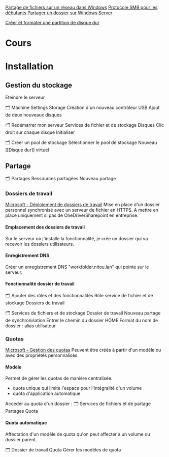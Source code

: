 [Partage de fichiers sur un réseau dans Windows](https://support.microsoft.com/fr-fr/windows/partage-de-fichiers-sur-un-r%C3%A9seau-dans-windows-b58704b2-f53a-4b82-7bc1-80f9994725bf)
[Protocole SMB pour les débutants](https://www.it-connect.fr/le-protocole-smb-pour-les-debutants/)
[Partager un dossier sur Windows Server](https://rdr-it.com/partager-dossier-windows-serveur/)

[Créer et formater une partition de disque dur](https://support.microsoft.com/fr-fr/windows/cr%C3%A9er-et-formater-une-partition-de-disque-dur-bbb8e185-1bda-ecd1-3465-c9728f7d7d2e)


# Cours

# Installation
## Gestion du stockage
Eteindre le serveur

 🗂 Machine
	Settings
		Storage
			Création d'un nouveau contrôleur USB
				Ajout de deux nouveaux disques

🗂 Redémarrer mon serveur
Services de fichier et de stockage 
	Disques
		Clic droit sur chaque disque
			Initialiser

🗂 Créer un pool de stockage
Sélectionner le pool de stockage
	Nouveau [[Disque dur]] virtuel

## Partage

🗂 Partages
	Ressources partagées
		Nouveau partage

### Dossiers de travail
[Microsoft - Déploiement de dossiers de travail](https://learn.microsoft.com/fr-fr/windows-server/storage/work-folders/deploy-work-folders)
Mise en place d'un dossier personnel synchronisé avec un serveur de fichier en HTTPS.
A mettre en place uniquement si pas de OneDrive/Sharepoint en entreprise. 

#### Emplacement des dossiers de travail
Sur le serveur où j'installe la fonctionnalité, je crée un dossier qui va recevoir les dossiers utilisateurs. 

#### Enregistrement DNS
Créer un enregistrement DNS "workfolder.nitou.lan" qui pointe sur le serveur. 

#### Fonctionnalité dossier de travail
🗂 Ajouter des rôles et des fonctionnalités
	Rôle service de fichier et de stockage
		Dossiers de travail

🗂 Services de fichiers et de stockage
	Dossier de travail
		Nouveau partage de synchronisation
			Entrer le chemin du dossier HOME
			Format du nom de dossier : alias utilisateur
			

### Quotas

[Microsoft - Gestion des quotas](https://learn.microsoft.com/fr-fr/windows-server/storage/fsrm/quota-management)
Peuvent être créés à partir d'un modèle ou avec des propriétés personnalisés. 

#### Modèle
Permet de gérer les quotas de manière centralisée. 
- quota unique qui limite l'espace pour l'intégralité d'un volume
- quota d'application automatique

Accéder au quota d'un dossier : 
🗂 Services de fichiers et de partage
	Partages
		Quota

#### Quota automatique
Affectation d'un modèle de quota qu'on peut affecter à un volume ou dossier parent. 

🗂 Dossier de travail
	Quota
		Gérer les modèles de quota

